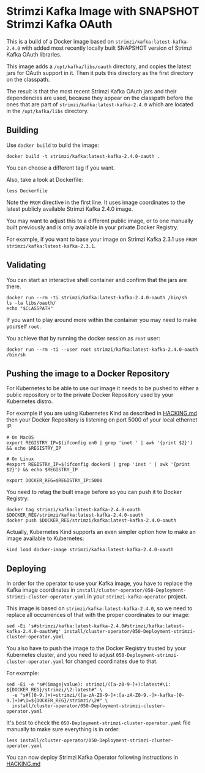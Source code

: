 Strimzi Kafka Image with SNAPSHOT Strimzi Kafka OAuth
=====================================================

This is a build of a Docker image based on `strimzi/kafka:latest-kafka-2.4.0` with added most recently locally built SNAPSHOT version of Strimzi Kafka OAuth libraries.

This image adds a `/opt/kafka/libs/oauth` directory, and copies the latest jars for OAuth support in it.
Then it puts this directory as the first directory on the classpath.

The result is that the most recent Strimzi Kafka OAuth jars and their dependencies are used, because they appear on the classpath before the ones that are part of `strimzi/kafka:latest-kafka-2.4.0` which are located in the `/opt/kafka/libs` directory.


Building
--------

Use `docker build` to build the image:

    docker build -t strimzi/kafka:latest-kafka-2.4.0-oauth .

You can choose a different tag if you want.

Also, take a look at Dockerfile:

    less Dockerfile
    
Note the `FROM` directive in the first line. It uses image coordinates to the latest publicly available Strimzi Kafka 2.4.0 image.

You may want to adjust this to a different public image, or to one manually built previously and is only available in your private Docker Registry.

For example, if you want to base your image on Strimzi Kafka 2.3.1 use `FROM strimzi/kafka:latest-kafka-2.3.1`.


Validating
----------

You can start an interactive shell container and confirm that the jars are there.

    docker run --rm -ti strimzi/kafka:latest-kafka-2.4.0-oauth /bin/sh
    ls -la libs/oauth/
    echo "$CLASSPATH"
    
If you want to play around more within the container you may need to make yourself `root`.

You achieve that by running the docker session as `root` user:

    docker run --rm -ti --user root strimzi/kafka:latest-kafka-2.4.0-oauth /bin/sh



Pushing the image to a Docker Repository
--------------------------------------

For Kubernetes to be able to use our image it needs to be pushed to either a public repository or to the private Docker Repository used by your Kubernetes distro.

For example if you are using Kubernetes Kind as described in [HACKING.md](../../../HACKING.md) then your Docker Repository is listening on port 5000 of your local ethernet IP.

    # On MacOS
    export REGISTRY_IP=$(ifconfig en0 | grep 'inet ' | awk '{print $2}') && echo $REGISTRY_IP 

    # On Linux
    #export REGISTRY_IP=$(ifconfig docker0 | grep 'inet ' | awk '{print $2}') && echo $REGISTRY_IP 

    export DOCKER_REG=$REGISTRY_IP:5000
    
You need to retag the built image before so you can push it to Docker Registry:

    docker tag strimzi/kafka:latest-kafka-2.4.0-oauth $DOCKER_REG/strimzi/kafka:latest-kafka-2.4.0-oauth
    docker push $DOCKER_REG/strimzi/kafka:latest-kafka-2.4.0-oauth

Actually, Kubernetes Kind supports an even simpler option how to make an image available to Kubernetes:

    kind load docker-image strimzi/kafka:latest-kafka-2.4.0-oauth 

Deploying
---------

In order for the operator to use your Kafka image, you have to replace the Kafka image coordinates in `install/cluster-operator/050-Deployment-strimzi-cluster-operator.yaml` in your `strimzi-kafka-operator` project.

This image is based on `strimzi/kafka:latest-kafka-2.4.0`, so we need to replace all occurrences of that with the proper coordinates to our image:

    sed -Ei 's#strimzi/kafka:latest-kafka-2.4.0#strimzi/kafka:latest-kafka-2.4.0-oauth#g' install/cluster-operator/050-Deployment-strimzi-cluster-operator.yaml

You also have to push the image to the Docker Registry trusted by your Kubernetes cluster, and you need to adjust `050-Deployment-strimzi-cluster-operator.yaml` for changed coordinates due to that.

For example:
```
sed -Ei -e "s#(image|value): strimzi/([a-z0-9-]+):latest#\1: ${DOCKER_REG}/strimzi/\2:latest#" \
  -e "s#([0-9.]+)=strimzi/([a-zA-Z0-9-]+:[a-zA-Z0-9.-]+-kafka-[0-9.]+)#\1=${DOCKER_REG}/strimzi/\2#" \
  install/cluster-operator/050-Deployment-strimzi-cluster-operator.yaml
```

It's best to check the `050-Deployment-strimzi-cluster-operator.yaml` file manually to make sure everything is in order:

    less install/cluster-operator/050-Deployment-strimzi-cluster-operator.yaml


You can now deploy Strimzi Kafka Operator following instructions in [HACKING.md](../../../HACKING.md)

